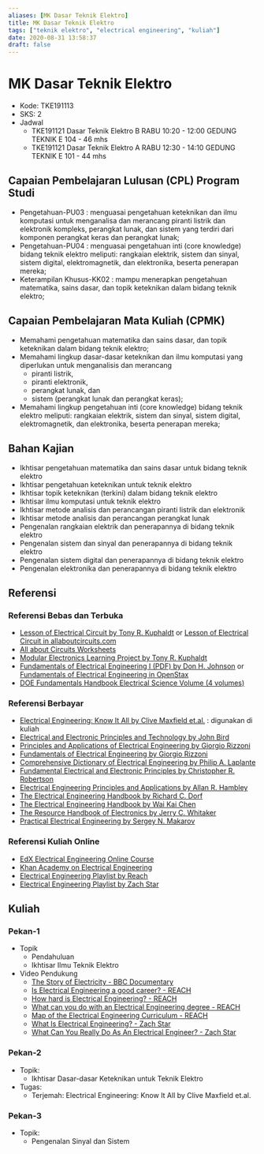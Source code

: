 ```yaml
---
aliases: [MK Dasar Teknik Elektro]
title: MK Dasar Teknik Elektro
tags: ["teknik elektro", "electrical engineering", "kuliah"]
date: 2020-08-31 13:58:37
draft: false
---
```


# MK Dasar Teknik Elektro

- Kode: TKE191113
- SKS: 2
- Jadwal
    - TKE191121 Dasar Teknik Elektro B RABU 10:20 - 12:00 GEDUNG TEKNIK E 104 - 46 mhs
    - TKE191121 Dasar Teknik Elektro A RABU 12:30 - 14:10 GEDUNG TEKNIK E 101 - 44 mhs

## Capaian Pembelajaran Lulusan (CPL) Program Studi

- Pengetahuan-PU03 : menguasai pengetahuan keteknikan dan ilmu komputasi untuk menganalisa dan merancang piranti listrik dan elektronik kompleks, perangkat lunak, dan sistem yang terdiri dari komponen perangkat keras dan perangkat lunak;
- Pengetahuan-PU04 : menguasai pengetahuan inti (core knowledge) bidang teknik elektro meliputi: rangkaian elektrik, sistem dan sinyal, sistem digital, elektromagnetik, dan elektronika, beserta penerapan mereka;
- Keterampilan Khusus-KK02 : mampu menerapkan pengetahuan matematika, sains dasar, dan topik keteknikan dalam bidang teknik elektro;

## Capaian Pembelajaran Mata Kuliah (CPMK)

- Memahami pengetahuan matematika dan sains dasar, dan topik keteknikan dalam bidang teknik elektro;
- Memahami lingkup dasar-dasar keteknikan dan ilmu komputasi yang diperlukan untuk menganalisis dan merancang
    - piranti listrik,
    - piranti elektronik,
    - perangkat lunak, dan
    - sistem (perangkat lunak dan perangkat keras);
- Memahami lingkup pengetahuan inti (core knowledge) bidang teknik elektro meliputi: rangkaian elektrik, sistem dan sinyal, sistem digital, elektromagnetik, dan elektronika, beserta penerapan mereka;

## Bahan Kajian

- Ikhtisar pengetahuan matematika dan sains dasar untuk bidang teknik elektro
- Ikhtisar pengetahuan keteknikan untuk teknik elektro
- Ikhtisar topik keteknikan (terkini) dalam bidang teknik elektro
- Ikhtisar ilmu komputasi untuk teknik elektro
- Ikhtisar metode analisis dan perancangan piranti listrik dan elektronik
- Ikhtisar metode analisis dan perancangan perangkat lunak
- Pengenalan rangkaian elektrik dan penerapannya di bidang teknik elektro
- Pengenalan sistem dan sinyal dan penerapannya di bidang teknik elektro
- Pengenalan sistem digital dan penerapannya di bidang teknik elektro
- Pengenalan elektronika dan penerapannya di bidang teknik elektro

## Referensi

### Referensi Bebas dan Terbuka

- [Lesson of Electrical Circuit by Tony R. Kuphaldt](https://www.ibiblio.org/kuphaldt/electricCircuits/) or [Lesson of Electrical Circuit in allaboutcircuits.com](https://www.allaboutcircuits.com/textbook/)
- [All about Circuits Worksheets](https://www.allaboutcircuits.com/worksheets/)
- [Modular Electronics Learning Project by Tony R. Kuphaldt](https://ibiblio.org/kuphaldt/socratic/model/index.html)
- [Fundamentals of Electrical Engineering I (PDF) by Don H. Johnson](https://www.ece.rice.edu/~dhj/courses/elec241/col10040.pdf) or [Fundamentals of Electrical Engineering in OpenStax](https://cnx.org/contents/d442r0wh@9.72:g9deOnx5@19/Themes)
- [DOE Fundamentals Handbook Electrical Science Volume (4 volumes)](https://www.standards.doe.gov/standards-documents/1000/1011-bhdbk-1992-v1)

### Referensi Berbayar

- [Electrical Engineering: Know It All by Clive Maxfield et.al.](https://www.google.com/books/edition/_/BYZT1U-YNQwC?hl=en) : digunakan di kuliah
- [Electrical and Electronic Principles and Technology by John Bird](https://books.google.com/books/about/Electrical_and_Electronic_Principles_and.html?id=3YUpZ_hNmmwC&redir_esc=y)
- [Principles and Applications of Electrical Engineering by Giorgio Rizzoni](https://highered.mheducation.com/sites/0072962984/information_center_view0/index.html)
- [Fundamentals of Electrical Engineering by Giorgio Rizzoni](https://highered.mheducation.com/sites/0073380377/index.html)
- [Comprehensive Dictionary of Electrical Engineering by Philip A. Laplante](https://www.google.com/books/edition/_/_UBzZ4coYMkC?hl=en)
- [Fundamental Electrical and Electronic Principles by Christopher R. Robertson](https://www.google.com/books/edition/Fundamental_Electrical_and_Electronic_Pr/x1tFNEASH48C?hl=en&gbpv=0)
- [Electrical Engineering Principles and Applications by Allan R. Hambley](https://www.google.com/books/edition/Electrical_Engineering/MtpIHCEVKacC?hl=en&gbpv=0)
- [The Electrical Engineering Handbook by Richard C. Dorf](https://www.google.com/books/edition/_/qP7HvuakLgEC?hl=en)
- [The Electrical Engineering Handbook by Wai Kai Chen](https://www.google.com/books/edition/_/qhHsSlazGrQC?hl=en)
- [The Resource Handbook of Electronics by Jerry C. Whitaker](https://www.google.com/books/edition/_/MUBZDwAAQBAJ?hl=en)
- [Practical Electrical Engineering by Sergey N. Makarov](https://books.google.com/books/about/Practical_Electrical_Engineering.html?id=xfCKDwAAQBAJ&redir_esc=y)

### Referensi Kuliah Online

- [EdX Electrical Engineering Online Course](https://www.edx.org/learn/electrical-engineering)
- [Khan Academy on Electrical Engineering](https://www.khanacademy.org/science/electrical-engineering)
- [Electrical Engineering Playlist by Reach](https://www.youtube.com/watch?v=1zmlPU_wXaQ&list=PLsLmnMXzXl082peVyg2M9LQtqtnH7QHF5)
- [Electrical Engineering Playlist by Zach Star](https://www.youtube.com/watch?v=QQewdCJTcIU&list=PLi5WqFHu_OJMw17TlXTrxNWB3iDkxmEb2)

## Kuliah

### Pekan-1

- Topik
    - Pendahuluan
    - Ikhtisar Ilmu Teknik Elektro
- Video Pendukung
    - [The Story of Electricity - BBC Documentary](https://www.youtube.com/watch?v=NUUeGianTKM)
    - [Is Electrical Engineering a good career? - REACH](https://www.youtube.com/watch?v=1zmlPU_wXaQ&list=PLsLmnMXzXl082peVyg2M9LQtqtnH7QHF5&index=1)
    - [How hard is Electrical Engineering? - REACH](https://www.youtube.com/watch?v=Q1zo5hF0jjQ&list=PLsLmnMXzXl082peVyg2M9LQtqtnH7QHF5&index=2)
    - [What can you do with an Electrical Engineering degree - REACH](https://www.youtube.com/watch?v=L5OSflBilXU&list=PLsLmnMXzXl082peVyg2M9LQtqtnH7QHF5&index=3)
    - [Map of the Electrical Engineering Curriculum - REACH](https://www.youtube.com/watch?v=89NJj1F_qmQ&list=PLsLmnMXzXl082peVyg2M9LQtqtnH7QHF5&index=10)
    - [What Is Electrical Engineering? - Zach Star](https://www.youtube.com/watch?v=QQewdCJTcIU&list=PLi5WqFHu_OJMw17TlXTrxNWB3iDkxmEb2&index=1)
    - [What Can You Really Do As An Electrical Engineer? - Zach Star](https://www.youtube.com/watch?v=M6oXZUtyCJ4&list=PLi5WqFHu_OJMw17TlXTrxNWB3iDkxmEb2&index=2)

### Pekan-2

- Topik:
    - Ikhtisar Dasar-dasar Keteknikan untuk Teknik Elektro
- Tugas:
    - Terjemah: Electrical Engineering: Know It All by Clive Maxfield et.al.

### Pekan-3

- Topik:
    - Pengenalan Sinyal dan Sistem
